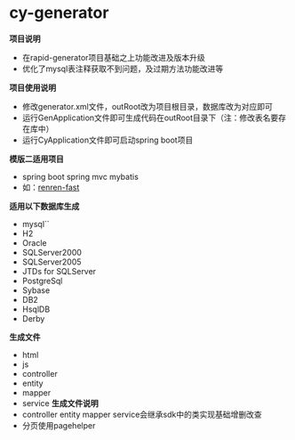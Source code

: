 # cy-generator
**项目说明** 
- 在rapid-generator项目基础之上功能改进及版本升级
- 优化了mysql表注释获取不到问题，及过期方法功能改进等

**项目使用说明** 
- 修改generator.xml文件，outRoot改为项目根目录，数据库改为对应即可
- 运行GenApplication文件即可生成代码在outRoot目录下（注：修改表名要存在库中）
- 运行CyApplication文件即可启动spring boot项目

**模版二适用项目**
- spring boot spring mvc mybatis 
- 如：[renren-fast](http://git.oschina.net/babaio/renren-fast/tree/master)

**适用以下数据库生成**
- mysql``
- H2
- Oracle
- SQLServer2000
- SQLServer2005
- JTDs for SQLServer  
- PostgreSql
- Sybase
- DB2
- HsqlDB
- Derby

**生成文件**
- html
- js 
- controller 
- entity 
- mapper 
- service 
**生成文件说明**
- controller entity mapper service会继承sdk中的类实现基础增删改查
- 分页使用pagehelper